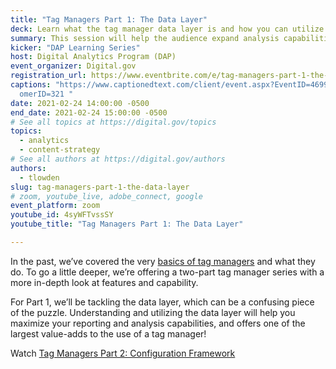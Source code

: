 ```yaml
---
title: "Tag Managers Part 1: The Data Layer"
deck: Learn what the tag manager data layer is and how you can utilize it.
summary: This session will help the audience expand analysis capabilities by using the tag manager data layer!
kicker: "DAP Learning Series"
host: Digital Analytics Program (DAP)
event_organizer: Digital.gov
registration_url: https://www.eventbrite.com/e/tag-managers-part-1-the-data-layer-tickets-138693258269
captions: "https://www.captionedtext.com/client/event.aspx?EventID=4699657&Cust\
  omerID=321 "
date: 2021-02-24 14:00:00 -0500
end_date: 2021-02-24 15:00:00 -0500
# See all topics at https://digital.gov/topics
topics:
  - analytics
  - content-strategy
# See all authors at https://digital.gov/authors
authors:
  - tlowden
slug: tag-managers-part-1-the-data-layer
# zoom, youtube_live, adobe_connect, google
event_platform: zoom
youtube_id: 4syWFTvssSY
youtube_title: "Tag Managers Part 1: The Data Layer"

---
```


In the past, we’ve covered the very [basics of tag managers](https://www.youtube.com/watch?v=TUJ5tyXOQNg&list=PLd9b-GuOJ3nEz1NYl66orgVZIu17laKba&index=20) and what they do. To go a little deeper, we’re offering a two-part tag manager series with a more in-depth look at features and capability.

For Part 1, we’ll be tackling the data layer, which can be a confusing piece of the puzzle. Understanding and utilizing the data layer will help you maximize your reporting and analysis capabilities, and offers one of the largest value-adds to the use of a tag manager!

Watch [Tag Managers Part 2: Configuration Framework](https://digital.gov/event/2021/03/24/tag-managers-part-2-configuration-framework/)
